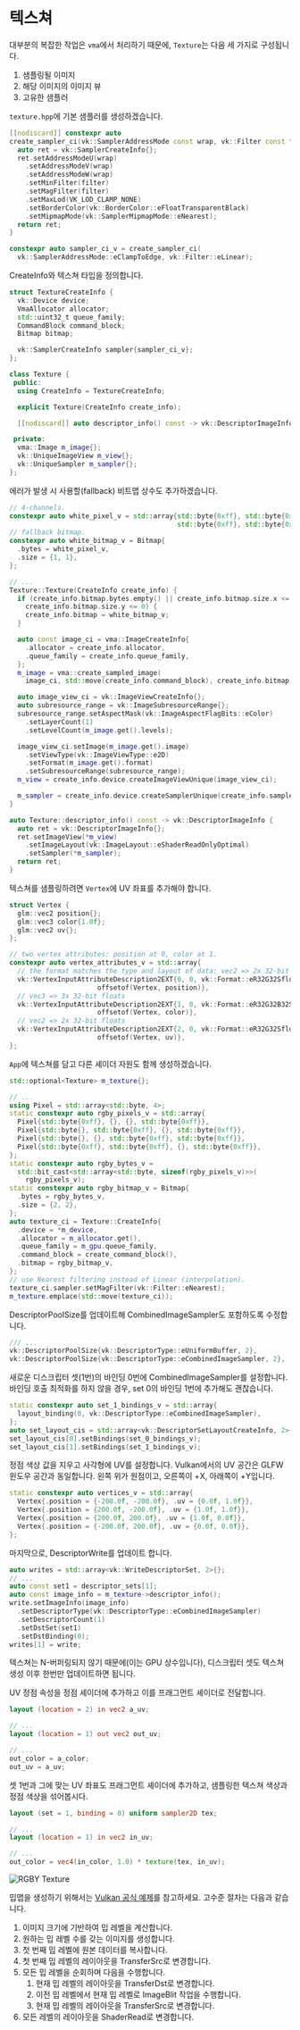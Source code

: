# 텍스쳐

대부분의 복잡한 작업은 `vma`에서 처리하기 때문에, `Texture`는 다음 세 가지로 구성됩니다.

1. 샘플링될 이미지
2. 해당 이미지의 이미지 뷰
3. 고유한 샘플러

`texture.hpp`에 기본 샘플러를 생성하겠습니다.

```cpp
[[nodiscard]] constexpr auto
create_sampler_ci(vk::SamplerAddressMode const wrap, vk::Filter const filter) {
  auto ret = vk::SamplerCreateInfo{};
  ret.setAddressModeU(wrap)
    .setAddressModeV(wrap)
    .setAddressModeW(wrap)
    .setMinFilter(filter)
    .setMagFilter(filter)
    .setMaxLod(VK_LOD_CLAMP_NONE)
    .setBorderColor(vk::BorderColor::eFloatTransparentBlack)
    .setMipmapMode(vk::SamplerMipmapMode::eNearest);
  return ret;
}

constexpr auto sampler_ci_v = create_sampler_ci(
  vk::SamplerAddressMode::eClampToEdge, vk::Filter::eLinear);
```

CreateInfo와 텍스쳐 타입을 정의합니다.


```cpp
struct TextureCreateInfo {
  vk::Device device;
  VmaAllocator allocator;
  std::uint32_t queue_family;
  CommandBlock command_block;
  Bitmap bitmap;

  vk::SamplerCreateInfo sampler{sampler_ci_v};
};

class Texture {
 public:
  using CreateInfo = TextureCreateInfo;

  explicit Texture(CreateInfo create_info);

  [[nodiscard]] auto descriptor_info() const -> vk::DescriptorImageInfo;

 private:
  vma::Image m_image{};
  vk::UniqueImageView m_view{};
  vk::UniqueSampler m_sampler{};
};
```

에러가 발생 시 사용할(fallback) 비트맵 상수도 추가하겠습니다.

```cpp
// 4-channels.
constexpr auto white_pixel_v = std::array{std::byte{0xff}, std::byte{0xff},
                                          std::byte{0xff}, std::byte{0xff}};
// fallback bitmap.
constexpr auto white_bitmap_v = Bitmap{
  .bytes = white_pixel_v,
  .size = {1, 1},
};

// ...
Texture::Texture(CreateInfo create_info) {
  if (create_info.bitmap.bytes.empty() || create_info.bitmap.size.x <= 0 ||
    create_info.bitmap.size.y <= 0) {
    create_info.bitmap = white_bitmap_v;
  }

  auto const image_ci = vma::ImageCreateInfo{
    .allocator = create_info.allocator,
    .queue_family = create_info.queue_family,
  };
  m_image = vma::create_sampled_image(
    image_ci, std::move(create_info.command_block), create_info.bitmap);

  auto image_view_ci = vk::ImageViewCreateInfo{};
  auto subresource_range = vk::ImageSubresourceRange{};
  subresource_range.setAspectMask(vk::ImageAspectFlagBits::eColor)
    .setLayerCount(1)
    .setLevelCount(m_image.get().levels);

  image_view_ci.setImage(m_image.get().image)
    .setViewType(vk::ImageViewType::e2D)
    .setFormat(m_image.get().format)
    .setSubresourceRange(subresource_range);
  m_view = create_info.device.createImageViewUnique(image_view_ci);

  m_sampler = create_info.device.createSamplerUnique(create_info.sampler);
}

auto Texture::descriptor_info() const -> vk::DescriptorImageInfo {
  auto ret = vk::DescriptorImageInfo{};
  ret.setImageView(*m_view)
    .setImageLayout(vk::ImageLayout::eShaderReadOnlyOptimal)
    .setSampler(*m_sampler);
  return ret;
}
```

텍스쳐를 샘플링하려면 `Vertex`에 UV 좌표를 추가해야 합니다.

```cpp
struct Vertex {
  glm::vec2 position{};
  glm::vec3 color{1.0f};
  glm::vec2 uv{};
};

// two vertex attributes: position at 0, color at 1.
constexpr auto vertex_attributes_v = std::array{
  // the format matches the type and layout of data: vec2 => 2x 32-bit floats.
  vk::VertexInputAttributeDescription2EXT{0, 0, vk::Format::eR32G32Sfloat,
                      offsetof(Vertex, position)},
  // vec3 => 3x 32-bit floats
  vk::VertexInputAttributeDescription2EXT{1, 0, vk::Format::eR32G32B32Sfloat,
                      offsetof(Vertex, color)},
  // vec2 => 2x 32-bit floats
  vk::VertexInputAttributeDescription2EXT{2, 0, vk::Format::eR32G32Sfloat,
                      offsetof(Vertex, uv)},
};
```

`App`에 텍스쳐를 담고 다른 셰이더 자원도 함께 생성하겠습니다.

```cpp
std::optional<Texture> m_texture{};

// ...
using Pixel = std::array<std::byte, 4>;
static constexpr auto rgby_pixels_v = std::array{
  Pixel{std::byte{0xff}, {}, {}, std::byte{0xff}},
  Pixel{std::byte{}, std::byte{0xff}, {}, std::byte{0xff}},
  Pixel{std::byte{}, {}, std::byte{0xff}, std::byte{0xff}},
  Pixel{std::byte{0xff}, std::byte{0xff}, {}, std::byte{0xff}},
};
static constexpr auto rgby_bytes_v =
  std::bit_cast<std::array<std::byte, sizeof(rgby_pixels_v)>>(
    rgby_pixels_v);
static constexpr auto rgby_bitmap_v = Bitmap{
  .bytes = rgby_bytes_v,
  .size = {2, 2},
};
auto texture_ci = Texture::CreateInfo{
  .device = *m_device,
  .allocator = m_allocator.get(),
  .queue_family = m_gpu.queue_family,
  .command_block = create_command_block(),
  .bitmap = rgby_bitmap_v,
};
// use Nearest filtering instead of Linear (interpolation).
texture_ci.sampler.setMagFilter(vk::Filter::eNearest);
m_texture.emplace(std::move(texture_ci));
```

DescriptorPoolSize를 업데이트해 CombinedImageSampler도 포함하도록 수정합니다.

```cpp
/// ...
vk::DescriptorPoolSize{vk::DescriptorType::eUniformBuffer, 2},
vk::DescriptorPoolSize{vk::DescriptorType::eCombinedImageSampler, 2},
```

새로운 디스크립터 셋(1번)의 바인딩 0번에 CombinedImageSampler를 설정합니다. 바인딩 호출 최적화를 하지 않을 경우, set 0의 바인딩 1번에 추가해도 괜찮습니다.

```cpp
static constexpr auto set_1_bindings_v = std::array{
  layout_binding(0, vk::DescriptorType::eCombinedImageSampler),
};
auto set_layout_cis = std::array<vk::DescriptorSetLayoutCreateInfo, 2>{};
set_layout_cis[0].setBindings(set_0_bindings_v);
set_layout_cis[1].setBindings(set_1_bindings_v);
```

정점 색상 값을 지우고 사각형에 UV를 설정합니다. Vulkan에서의 UV 공간은 GLFW 윈도우 공간과 동일합니다. 왼쪽 위가 원점이고, 오른쪽이 +X, 아래쪽이 +Y입니다.

```cpp
static constexpr auto vertices_v = std::array{
  Vertex{.position = {-200.0f, -200.0f}, .uv = {0.0f, 1.0f}},
  Vertex{.position = {200.0f, -200.0f}, .uv = {1.0f, 1.0f}},
  Vertex{.position = {200.0f, 200.0f}, .uv = {1.0f, 0.0f}},
  Vertex{.position = {-200.0f, 200.0f}, .uv = {0.0f, 0.0f}},
};
```

마지막으로, DescriptorWrite를 업데이트 합니다.

```cpp
auto writes = std::array<vk::WriteDescriptorSet, 2>{};
// ...
auto const set1 = descriptor_sets[1];
auto const image_info = m_texture->descriptor_info();
write.setImageInfo(image_info)
  .setDescriptorType(vk::DescriptorType::eCombinedImageSampler)
  .setDescriptorCount(1)
  .setDstSet(set1)
  .setDstBinding(0);
writes[1] = write;
```

텍스쳐는 N-버퍼링되지 않기 때문에(이는 GPU 상수입니다), 디스크립터 셋도 텍스쳐 생성 이후 한번만 업데이트하면 됩니다.

UV 정점 속성을 정점 셰이더에 추가하고 이를 프래그먼트 셰이더로 전달합니다.

```glsl
layout (location = 2) in vec2 a_uv;

// ...
layout (location = 1) out vec2 out_uv;

// ...
out_color = a_color;
out_uv = a_uv;
```

셋 1번과 그에 맞는 UV 좌표도 프래그먼트 셰이더에 추가하고, 샘플링한 텍스쳐 색상과 정점 색상을 섞어봅시다.

```glsl
layout (set = 1, binding = 0) uniform sampler2D tex;

// ...
layout (location = 1) in vec2 in_uv;

// ...
out_color = vec4(in_color, 1.0) * texture(tex, in_uv);
```

![RGBY Texture](./rgby_texture.png)

밉맵을 생성하기 위해서는 [Vulkan 공식 예제](https://docs.vulkan.org/samples/latest/samples/api/hpp_texture_mipmap_generation/README.html#_generating_the_mip_chain)를 참고하세요. 고수준 절차는 다음과 같습니다.

1. 이미지 크기에 기반하여 밉 레벨을 계산합니다.
2. 원하는 밉 레벨 수를 갖는 이미지를 생성합니다.
3. 첫 번째 밉 레벨에 원본 데이터를 복사합니다.
4. 첫 번째 밉 레벨의 레이아웃을 TransferSrc로 변경합니다.
5. 모든 밉 레벨을 순회하며 다음을 수행합니다.
   1. 현재 밉 레벨의 레이아웃을 TransferDst로 변경합니다.
   2. 이전 밉 레벨에서 현재 밉 레벨로 ImageBlit 작업을 수행합니다.
   3. 현재 밉 레벨의 레이아웃을 TransferSrc로 변경합니다.
6. 모든 레벨의 레이아웃을 ShaderRead로 변경합니다.
